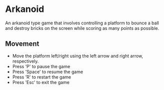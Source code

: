 # Arkanoid

An arkanoid type game that involves controlling a platform to bounce a ball and destroy bricks on the screen while scoring as many points as possible.

## Movement
- Move the platform left/right using the left arrow and right arrow, respectively.
- Press 'P' to pause the game
- Press 'Space' to resume the game
- Press 'R' to restart the game
- Press 'Esc' to exit the game